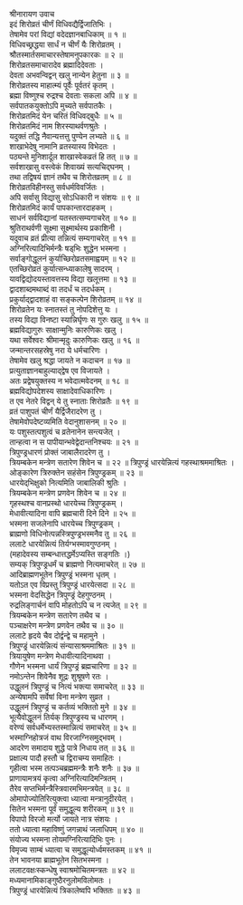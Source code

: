श्रीनारायण उवाच  
इदं शिरोव्रतं चीर्णं विधिवद्यैर्द्विजातिभिः ।  
तेषामेव परां विद्यां वदेदज्ञानबाधिकाम् ॥ १ ॥  
विधिवच्छ्रद्धया सार्धं न चीर्णं यैः शिरोव्रतम् ।  
श्रौतस्मार्तसमाचारस्तेषामनुपकारकः ॥ २ ॥  
शिरोव्रतसमाचारादेव ब्रह्मादिदेवताः ।  
देवता अभवन्विद्वन् खलु नान्येन हेतुना ॥ ३ ॥  
शिरोव्रतस्य माहात्म्यं पूर्वैः पूर्वतरं कृतम् ।  
ब्रह्मा विष्णुश्च रुद्रश्च देवताः सकला अपि ॥ ४ ॥  
सर्वपातकयुक्तोऽपि मुच्यते सर्वपातकैः ।  
शिरोव्रतमिदं येन चरितं विधिवद्‌बुधैः ॥ ५ ॥  
शिरोव्रतमिदं नाम शिरस्याथर्वणश्रुतेः ।  
यदुक्तं तद्धि नैवान्यत्तत्तु पुण्येन लभ्यते ॥ ६ ॥  
शाखाभेदेषु नामानि व्रतस्यास्य विभेदतः ।  
पठ्यन्ते मुनिशार्दूल शाखास्वेकव्रतं हि तत् ॥ ७ ॥  
सर्वशाखासु वस्त्वेकं शिवाख्यं सत्यचिद्‌घनम् ।  
तथा तद्विषयं ज्ञानं तथैव च शिरोतव्रतम् ॥ ८ ॥  
शिरोव्रतविहीनस्तु सर्वधर्मविवर्जितः ।  
अपि सर्वासु विद्यासु सोऽधिकारी न संशयः ॥ ९ ॥  
शिरोव्रतमिदं कार्यं पापकान्तारदाहकम् ।  
साधनं सर्वविद्यानां यतस्तत्सम्यगाचरेत् ॥ १० ॥  
श्रुतिराथर्वणी सूक्ष्मा सूक्ष्मार्थस्य प्रकाशिनी ।  
यदुवाच व्रतं प्रीत्या तन्नित्यं सम्यगाचरेत् ॥ ११ ॥  
अग्निरित्यादिभिर्मन्त्रैः षड्‌भिः शुद्धेन भस्मना ।  
सर्वाङ्‌गोद्धूलनं कुर्याच्छिरोव्रतसमाह्वयम् ॥ १२ ॥  
एतच्छिरोव्रतं कुर्यात्सन्ध्याकालेषु सादरम् ।  
यावद्विद्योदयस्तावत्तस्य विद्या खलूत्तमा ॥ १३ ॥  
द्वादशाब्दमथाब्दं वा तदर्धं च तदर्धकम् ।  
प्रकुर्याद्‌द्वादशाहं वा सङ्‌कल्पेन शिरोव्रतम् ॥ १४ ॥  
शिरोव्रतेन यः स्नातस्तं तु नोपदिशेत्तु यः ।  
तस्य विद्या विनष्टा स्यान्निर्घृणः स गुरुः खलु ॥ १५ ॥  
ब्रह्मविद्यागुरुः साक्षान्मुनिः कारुणिकः खलु ।  
यथा सर्वेश्वरः श्रीमान्मृदुः कारुणिकः खलु ॥ १६ ॥  
जन्मान्तरसहस्रेषु नरा ये धर्मचारिणः ।  
तेषामेव खलु श्रद्धा जायते न कदाचन ॥ १७ ॥  
प्रत्युताज्ञानबाहुल्याद्‌द्वेष एव विजायते ।  
अतः प्रद्वेषयुक्तस्य न भवेदात्मवेदनम् ॥ १८ ॥  
ब्रह्मविद्योपदेशस्य साक्षादेवाधिकारिणः ।  
त एव नेतरे विद्वन् ये तु स्नाताः शिरोव्रतैः ॥ १९ ॥  
व्रतं पाशुपतं चीर्णं यैर्द्विजैरादरेण तु ।  
तेषामेवोपदेष्टव्यमिति वेदानुशासनम् ॥ २० ॥  
यः पशुस्तत्पशुत्वं च व्रतेनानेन सन्त्यजेत् ।  
तान्हत्वा न स पापीयान्भवेद्वेदान्तनिश्चयः ॥ २१ ॥  
त्रिपुण्ड्रधारणं प्रोक्तं जाबालैरादरेण तु ।  
त्रियम्बकेन मन्त्रेण सतारेण शिवेन च ॥ २२ ॥
त्रिपुण्ड्रं धारयेन्नित्यं गहस्थाश्रममाश्रितः ।  
ओङ्‌कारेण त्रिरुक्तेन सहंसेन त्रिपुण्ड्रकम् ॥ २३ ॥  
धारयेद्‌भिक्षुको नित्यमिति जाबालिकी श्रुतिः ।  
त्रियम्बकेन मन्त्रेण प्रणवेन शिवेन च ॥ २४ ॥  
गृहस्थश्च वानप्रस्थो धारयेच्च त्रिपुण्ड्रकम् ।  
मेधावीत्यादिना वापि ब्रह्मचारी दिने दिने ॥ २५ ॥  
भस्मना सजलेनापि धारयेच्च त्रिपुण्ड्रकम् ।  
ब्राह्मणो विधिनोत्पन्नस्त्रिपुण्ड्रभस्मनैव तु ॥ २६ ॥  
ललाटे धारयेन्नित्यं तिर्यग्भस्मावगुण्ठनम् ।  
(महादेवस्य सम्बन्धात्तद्धर्मेऽप्यस्ति सङ्‌गतिः ।)  
सम्यक् त्रिपुण्ड्रधर्मं च ब्राह्मणो नित्यमाचरेत् ॥ २७ ॥  
आदिब्राह्मणभूतेन त्रिपुण्ड्रं भस्मना धृतम् ।  
यतोऽत एव विप्रस्तु त्रिपुण्ड्रं धारयेत्सदा ॥ २८ ॥  
भस्मना वेदसिद्धेन त्रिपुण्ड्रं देहगुण्ठनम् ।  
रुद्रलिङ्‌गार्चनं वापि मोहतोऽपि च न त्यजेत् ॥ २९ ॥  
त्रियम्बकेन मन्त्रेण सतारेण तथैव च ।  
पञ्चाक्षरेण मन्त्रेण प्रणवेन तथैव च ॥ ३० ॥  
ललाटे हृदये चैव दोर्द्वन्द्वे च महामुने ।  
त्रिपुण्ड्रं धारयेन्नित्यं संन्यासाश्रममाश्रितः ॥ ३१ ॥  
त्रियायुषेण मन्त्रेण मेधावीत्यादिनाथवा ।  
गौणेन भस्मना धार्यं त्रिपुण्ड्रं ब्रह्मचारिणा ॥ ३२ ॥  
नमोऽन्तेन शिवेनैव शूद्रः शुश्रूषणे रतः ।  
उद्धूलनं त्रिपुण्ड्रं च नित्यं भक्त्या समाचरेत् ॥ ३३ ॥  
अन्येषामपि सर्वेषां विना मन्त्रेण सुव्रत ।  
उद्धूलनं त्रिपुण्ड्रं च कर्तव्यं भक्तितो मुने ॥ ३४ ॥  
भूत्यैवोद्धूलनं तिर्यक् त्रिपुण्ड्रस्य च धारणम् ।  
वरेण्यं सर्वधर्मेभ्यस्तस्मान्नित्यं समाचरेत् ॥ ३५ ॥  
भस्माग्निहोत्रजं वाथ विरजाग्निसमुद्भवम् ।  
आदरेण समादाय शुद्धे पात्रे निधाय तत् ॥ ३६ ॥  
प्रक्षाल्य पादौ हस्तौ च द्विराचम्य समाहितः ।  
गृहीत्वा भस्म तत्पञ्चब्रह्ममन्त्रैः शनैः शनैः ॥ ३७ ॥  
प्राणायामत्रयं कृत्वा अग्निरित्यादिमन्त्रितम् ।  
तैरेव सप्तभिर्मन्त्रैस्त्रिवारमभिमन्त्रयेत् ॥ ३८ ॥  
ओमापोज्योतिरित्युक्त्वा ध्यात्वा मन्त्रानुदीरयेत् ।  
सितेन भस्मना पूर्वं समुद्धूल्य शरीरकम् ॥ ३९ ॥  
विपापो विरजो मर्त्यो जायते नात्र संशयः ।  
ततो ध्यात्वा महाविष्णुं जगन्नाथं जलाधिपम् ॥ ४० ॥  
संयोज्य भस्मना तोयमग्निरित्यादिभिः पुनः ।  
विमृज्य साम्बं ध्यात्वा च समुद्धूल्योर्ध्वमस्तकम् ॥ ४१ ॥  
तेन भावनया ब्राह्मभूतेन सितभस्मना ।  
ललाटवक्षःस्कन्धेषु स्वाश्रमोचितमन्त्रतः ॥ ४२ ॥  
मध्यमानामिकाङ्‌गुष्ठैरनुलोमविलोमतः ।  
त्रिपुण्ड्रं धारयेन्नित्यं त्रिकालेष्वपि भक्तितः ॥ ४३ ॥

